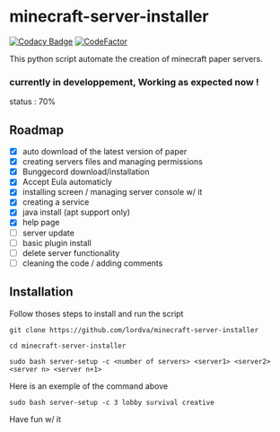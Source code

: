 # minecraft-server-installer

[![Codacy Badge](https://api.codacy.com/project/badge/Grade/1b28d94d0b4446f4bd797988bfc2e0ac)](https://app.codacy.com/gh/Lordva/minecraft-server-installer?utm_source=github.com&utm_medium=referral&utm_content=Lordva/minecraft-server-installer&utm_campaign=Badge_Grade_Settings)
[![CodeFactor](https://www.codefactor.io/repository/github/lordva/minecraft-server-installer/badge)](https://www.codefactor.io/repository/github/lordva/minecraft-server-installer)

This python script automate the creation of minecraft paper servers.

### currently in developpement, Working as expected now !
status : 70%
## Roadmap

- [x] auto download of the latest version of paper
- [x] creating servers files and managing permissions
- [x] Bunggecord download/installation
- [x] Accept Eula automaticly
- [x] installing screen / managing server console w/ it
- [x] creating a service
- [x] java install (apt support only)
- [x] help page
- [ ] server update
- [ ] basic plugin install
- [ ] delete server functionality
- [ ] cleaning the code / adding comments

## Installation

Follow thoses steps to install and run the script

```
git clone https://github.com/lordva/minecraft-server-installer

cd minecraft-server-installer

sudo bash server-setup -c <number of servers> <server1> <server2> <server n> <server n+1>

```
Here is an exemple of the command above
```
sudo bash server-setup -c 3 lobby survival creative
```

Have fun w/ it
